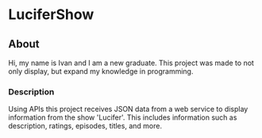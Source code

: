 # LuciferShow

<h2>About</h2>
Hi, my name is Ivan and I am a new graduate. This project was made to not only display, but expand my knowledge in programming.
<h3> Description </h3>
Using APIs this project receives JSON data from a web service to display information from the show 'Lucifer'. This includes information such as description, ratings, episodes, titles, and more.